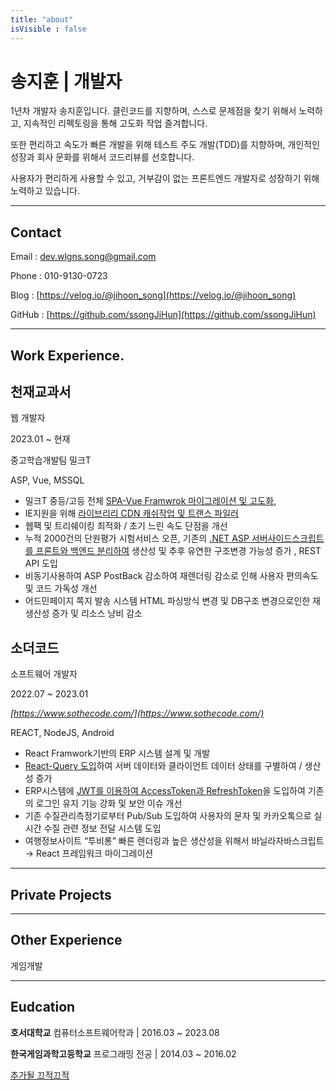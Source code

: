 ```yaml
---
title: "about"
isVisible : false
---
```


# 송지훈 | 개발자

1년차 개발자 송지훈입니다. 클린코드를 지향하며,  스스로 문제점을 찾기 위해서 노력하고, 지속적인 리펙토링을 통해 고도화 작업 즐겨합니다.

또한 편리하고 속도가 빠른 개발을 위해 테스트 주도 개발(TDD)를 지향하며, 개인적인 성장과 회사 문화를 위해서 코드리뷰를 선호합니다.

사용자가 편리하게 사용할 수 있고, 거부감이 없는 프론트엔드 개발자로 성장하기 위해 노력하고 있습니다. 

---

## **Contact**

Email : dev.wlgns.song@gmail.com

Phone : 010-9130-0723

Blog : [https://velog.io/@jihoon_song](https://velog.io/@jihoon_song)

GitHub : [https://github.com/ssongJiHun](https://github.com/ssongJiHun)

---

## **Work Experience.**

## **천재교과서**

웹 개발자 

2023.01 ~ 현재

중고학습개발팀 밀크T

ASP, Vue, MSSQL

- 밀크T 중등/고등 전체 [SPA-Vue Framwrok 마이그레이션 및 고도화,](https://www.notion.so/4580791faadc4b2f814a8d89d2736aa5)
- IE지원을 위해 [라이브리리 CDN 캐쉬작업 및 트랜스 파일러](https://www.notion.so/4580791faadc4b2f814a8d89d2736aa5)
- 웹팩 및 트리쉐이킹 최적화 / 초기 느린 속도 단점을 개선
- 누적 2000건의 단원평가 시험서비스 오픈,  기존의 [.NET ASP 서버사이드스크립트를 프론트와 백엔드 분리하여](https://www.notion.so/4580791faadc4b2f814a8d89d2736aa5) 생산성 및 추후 유연한 구조변경 가능성 증가 , REST API 도입
- 비동기사용하여  ASP PostBack 감소하여 재렌더링 감소로 인해 사용자 편의속도 및 코드 가독성 개선
- 어드민페이지 쪽지 발송 시스템  HTML 파싱방식 변경 및 DB구조 변경으로인한 재생산성 증가 및 리소스 낭비 감소

## **소더코드**

소프트웨어 개발자

2022.07 ~ 2023.01

*[https://www.sothecode.com/](https://www.sothecode.com/)*

REACT, NodeJS, Android
- React Framwork기반의 ERP 시스템 설계 및 개발
- [React-Query 도입](https://www.notion.so/4580791faadc4b2f814a8d89d2736aa5)하여 서버 데이터와 클라이언트 데이터 상태를 구별하여 / 생산성 증가
- ERP시스템에 [JWT를 이용하여 AccessToken과 RefreshToken](https://www.notion.so/4580791faadc4b2f814a8d89d2736aa5)을 도입하여 기존의 로그인 유지 기능 강화 및 보안 이슈 개선
- 기존 수질관리측정기로부터 Pub/Sub 도입하여 사용자의 문자 및 카카오톡으로 실시간 수질 관련 정보 전달 시스템 도입
- 여행정보사이트 “투비롱”  빠른 렌더링과 높은 생산성을 위해서 바닐라자바스크립트→ React 프레임워크 마이그레이션

---

## Private Projects

---

## **Other Experience**

게임개발

---

## **Eudcation**

**호서대학교** 컴퓨터소프트웨어학과      | 2016.03 ~ 2023.08

**한국게임과학고등학교** 프로그래밍 전공 | 2014.03  ~ 2016.02

[추가될 끄적끄적](https://www.notion.so/84a2c9a676a64313a60462d82cc6a864)